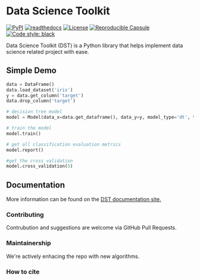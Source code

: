# Data Science Toolkit

[![PyPI](https://img.shields.io/pypi/v/PyGithub.svg)](https://pypi.python.org/pypi/PyGithub)
[![readthedocs](https://img.shields.io/badge/docs-latest-brightgreen.svg?style=flat)](https://data-science-toolkit.readthedocs.io)
[![License](https://img.shields.io/badge/license-MIT-blue.svg)](https://opensource.org/licenses/MIT)
[![Reproducible Capsule](https://img.shields.io/static/v1?label=&message=code+ocean&color=blue)](https://codeocean.com/capsule/1309232/tree)
[![Code style: black](https://img.shields.io/badge/code%20style-black-000000.svg)](https://github.com/psf/black)

Data Science Toolkit (DST) is a Python library that helps implement data science related project with ease.


## Simple Demo

```python
data = DataFrame()
data.load_dataset('iris')
y = data.get_column('target')
data.drop_column('target')

# decision tree model
model = Model(data_x=data.get_dataframe(), data_y=y, model_type='dt', training_percent=0.8)

# train the model
model.train()

# get all classification evaluation metrics
model.report()

#get the cross validation
model.cross_validation(5)
```


## Documentation

More information can be found on the [DST documentation site.](https://data-science-toolkit.readthedocs.io)

### Contributing

Contrubution and suggestions are welcome via GitHub Pull Requests.

### Maintainership

We're actively enhacing the repo with new algorithms.

### How to cite

